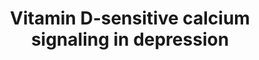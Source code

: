 ---
annotations:
- id: DOID:1596
  parent: disease of mental health
  type: Disease Ontology
  value: mental depression
- id: PW:0001169
  parent: regulatory pathway
  type: Pathway Ontology
  value: altered calcium/calcium-mediated signaling pathway
authors:
- Leonievdven
- Marvin M2
- MaintBot
- Egonw
- Fehrhart
- Finterly
description: Depression has been linked to (lack of) sunlight exposure and raised
  intracellular calcium levels. In this pathway, the role of the vitamin D pathway
  in calcium signaling in depression is shown. Active 1,25-dihydroxy-vitamin D3 is
  formed from 7-dehydrocholesterol by multiple conversion steps. It associates with
  RXR and VDR in the nucleus, which stimulates transcription of VDR target genes,
  resulting in lower intracellular calcium levels. Less sunlight exposure results
  in lower 1,25-dihydroxyvitamin D3 levels and therefore higher calcium levels.
last-edited: 2021-06-18
organisms:
- Homo sapiens
redirect_from:
- /index.php/Pathway:WP4698
- /instance/WP4698
revision: null
schema-jsonld:
- '@context': https://schema.org/
  '@id': https://wikipathways.github.io/pathways/WP4698.html
  '@type': Dataset
  creator:
    '@type': Organization
    name: WikiPathways
  description: Depression has been linked to (lack of) sunlight exposure and raised
    intracellular calcium levels. In this pathway, the role of the vitamin D pathway
    in calcium signaling in depression is shown. Active 1,25-dihydroxy-vitamin D3
    is formed from 7-dehydrocholesterol by multiple conversion steps. It associates
    with RXR and VDR in the nucleus, which stimulates transcription of VDR target
    genes, resulting in lower intracellular calcium levels. Less sunlight exposure
    results in lower 1,25-dihydroxyvitamin D3 levels and therefore higher calcium
    levels.
  keywords:
  - ''
  - 1,25-(OH)2D3
  - 25(OH)D3
  - 7-Dehydrocholesterol
  - ATP2B1
  - ATP2B2
  - ATP2B3
  - ATP2B4
  - Acetylcholine
  - BCL2
  - CACNA1C
  - CHRM1
  - CYP27A1
  - CYP27B1
  - Ca2+
  - Calbindin
  - Diacylglycerol
  - G6PD
  - GCLC
  - GGT1
  - GPX
  - GRIN1
  - GRIN2A
  - GRIN2B
  - GRIN2C
  - GRIN2D
  - GRM5
  - GSR
  - H2O2
  - ITPR1
  - ITPR2
  - ITPR3
  - Inflammatory cytokines
  - Inositol 1,4,5-trisphosphate
  - K+
  - KCNQ2
  - KCNQ3
  - KDM1A
  - KDM1B
  - KDM3A
  - KDM6B
  - Ketamine
  - Li+
  - NFE2L2
  - Na+
  - PIP2
  - PLC
  - PMCA
  - PVALB
  - RXRA
  - SLC8A1
  - TPH1
  - TPH2
  - VDR
  - Vitamin D pathway
  - Vitamin D3
  - glutamate
  - superoxide
  license: CC0
  name: Vitamin D-sensitive calcium signaling in depression
seo: CreativeWork
title: Vitamin D-sensitive calcium signaling in depression
wpid: WP4698
---